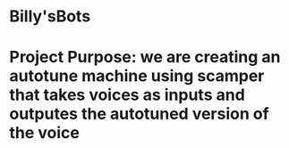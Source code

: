 # Billy'sBots
# Project Purpose: we are creating an autotune machine using scamper that takes voices as inputs and outputes the autotuned version of the voice
